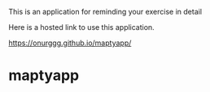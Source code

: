 This is an application for reminding your exercise in detail

Here is a hosted link to use this application.

https://onurggg.github.io/maptyapp/

# maptyapp
